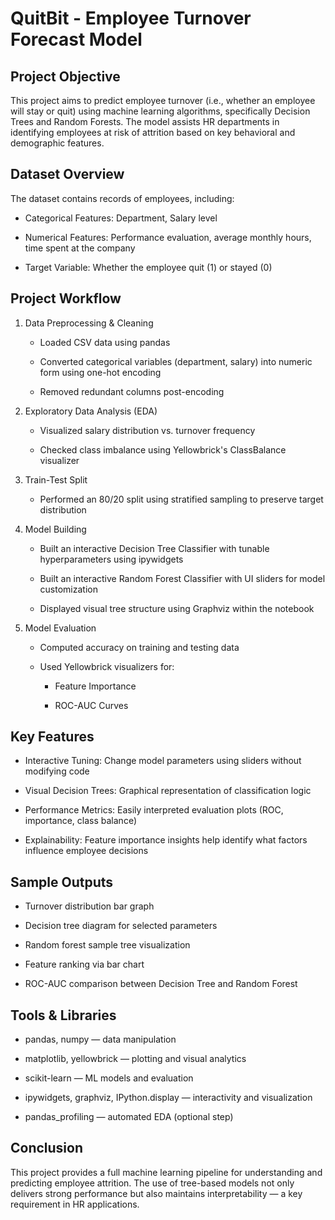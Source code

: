 # QuitBit - Employee Turnover Forecast Model

## Project Objective
This project aims to predict employee turnover (i.e., whether an employee will stay or quit) using machine learning algorithms, specifically Decision Trees and Random Forests. The model assists HR departments in identifying employees at risk of attrition based on key behavioral and demographic features.

## Dataset Overview
The dataset contains records of employees, including:

- Categorical Features: Department, Salary level

- Numerical Features: Performance evaluation, average monthly hours, time spent at the company

- Target Variable: Whether the employee quit (1) or stayed (0)

## Project Workflow
1. Data Preprocessing & Cleaning
    - Loaded CSV data using pandas
    
    - Converted categorical variables (department, salary) into numeric form using one-hot encoding
    
    - Removed redundant columns post-encoding

2. Exploratory Data Analysis (EDA)
    - Visualized salary distribution vs. turnover frequency

    - Checked class imbalance using Yellowbrick's ClassBalance visualizer

3. Train-Test Split
    - Performed an 80/20 split using stratified sampling to preserve target distribution

4. Model Building
    - Built an interactive Decision Tree Classifier with tunable hyperparameters using ipywidgets

    - Built an interactive Random Forest Classifier with UI sliders for model customization

    - Displayed visual tree structure using Graphviz within the notebook

5. Model Evaluation
    - Computed accuracy on training and testing data
    
    - Used Yellowbrick visualizers for:
    
        - Feature Importance
    
        - ROC-AUC Curves

## Key Features
- Interactive Tuning: Change model parameters using sliders without modifying code

- Visual Decision Trees: Graphical representation of classification logic

- Performance Metrics: Easily interpreted evaluation plots (ROC, importance, class balance)

- Explainability: Feature importance insights help identify what factors influence employee decisions

## Sample Outputs
- Turnover distribution bar graph

- Decision tree diagram for selected parameters

- Random forest sample tree visualization

- Feature ranking via bar chart

- ROC-AUC comparison between Decision Tree and Random Forest

## Tools & Libraries
- pandas, numpy — data manipulation

- matplotlib, yellowbrick — plotting and visual analytics

- scikit-learn — ML models and evaluation

- ipywidgets, graphviz, IPython.display — interactivity and visualization

- pandas_profiling — automated EDA (optional step)

## Conclusion
This project provides a full machine learning pipeline for understanding and predicting employee attrition. The use of tree-based models not only delivers strong performance but also maintains interpretability — a key requirement in HR applications.

